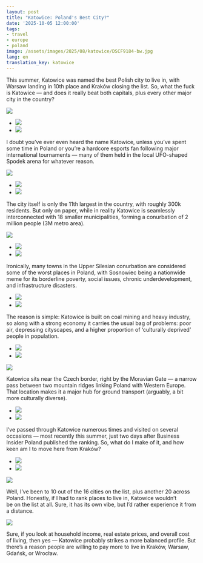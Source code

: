 ```yaml
---
layout: post
title: "Katowice: Poland's Best City?"
date: '2025-10-05 12:00:00'
tags:
- travel
- europe
- poland
image: /assets/images/2025/08/katowice/DSCF9184-bw.jpg
lang: en
translation_key: katowice
---
```


This summer, Katowice was named the best Polish city to live in, with Warsaw landing in 10th place and Kraków closing the list. So, what the fuck is Katowice — and does it really beat both capitals, plus every other major city in the country?

![](/assets/images/2025/08/katowice/DSCF9180-bw.jpg)
- ![](/assets/images/2025/08/katowice/DSCF9131-bw.jpg)
- ![](/assets/images/2025/08/katowice/DSCF9148-bw.jpg)

I doubt you’ve ever even heard the name Katowice, unless you’ve spent some time in Poland or you’re a hardcore esports fan following major international tournaments — many of them held in the local UFO-shaped Spodek arena for whatever reason.

![](/assets/images/2025/08/katowice/DSCF9184-bw.jpg)
- ![](/assets/images/2025/08/katowice/DSCF9054-bw.jpg)
- ![](/assets/images/2025/08/katowice/DSCF9123-bw.jpg)

The city itself is only the 11th largest in the country, with roughly 300k residents. But only on paper, while in reality Katowice is seamlessly interconnected with 18 smaller municipalities, forming a conurbation of 2 million people (3M metro area).

![](/assets/images/2025/08/katowice/DSCF9039.jpg)
- ![](/assets/images/2025/08/katowice/DSCF9060.jpg)
- ![](/assets/images/2025/08/katowice/DSCF9774.jpg)

Ironically, many towns in the Upper Silesian conurbation are considered some of the worst places in Poland, with Sosnowiec being a nationwide meme for its borderline poverty, social issues, chronic underdevelopment, and infrastructure disasters.

- ![](/assets/images/2025/08/katowice/DSCF9107-bw.jpg)
- ![](/assets/images/2025/08/katowice/DSCF9118-bw.jpg)

The reason is simple: Katowice is built on coal mining and heavy industry, so along with a strong economy it carries the usual bag of problems: poor air, depressing cityscapes, and a higher proportion of ‘culturally deprived’ people in population.

- ![](/assets/images/2025/08/katowice/DSCF9046.jpg)
- ![](/assets/images/2025/08/katowice/DSCF9192.jpg)

![](/assets/images/2025/08/katowice/DSCF9076.jpg)

Katowice sits near the Czech border, right by the Moravian Gate — a narrow pass between two mountain ridges linking Poland with Western Europe. That location makes it a major hub for ground transport (arguably, a bit more culturally diverse).

- ![](/assets/images/2025/08/katowice/DSCF9767.jpg)
- ![](/assets/images/2025/08/katowice/DSCF9088-bw.jpg)

I’ve passed through Katowice numerous times and visited on several occasions — most recently this summer, just two days after Business Insider Poland published the ranking. So, what do I make of it, and how keen am I to move here from Kraków?

- ![](/assets/images/2025/08/katowice/DSCF9215.jpg)
- ![](/assets/images/2025/08/katowice/DSCF9198.jpg)

![](/assets/images/2025/08/katowice/DSCF9094.jpg)

Well, I’ve been to 10 out of the 16 cities on the list, plus another 20 across Poland. Honestly, if I had to rank places to live in, Katowice wouldn’t be on the list at all. Sure, it has its own vibe, but I’d rather experience it from a distance.

![](/assets/images/2025/08/katowice/DSCF9203.jpg)

Sure, if you look at household income, real estate prices, and overall cost of living, then yes — Katowice probably strikes a more balanced profile. But there’s a reason people are willing to pay more to live in Kraków, Warsaw, Gdańsk, or Wrocław.
